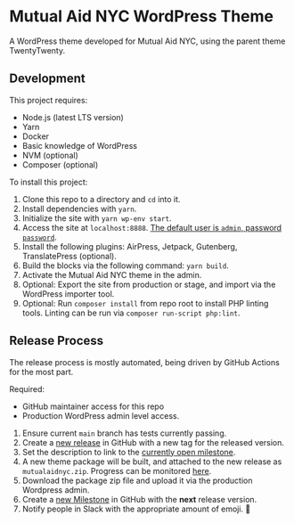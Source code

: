 # Mutual Aid NYC WordPress Theme
A WordPress theme developed for Mutual Aid NYC, using the parent theme TwentyTwenty.

## Development
This project requires:
- Node.js (latest LTS version)
- Yarn
- Docker
- Basic knowledge of WordPress
- NVM (optional)
- Composer (optional)

To install this project:
1. Clone this repo to a directory and `cd` into it.
2. Install dependencies with `yarn`.
3. Initialize the site with `yarn wp-env start`.
4. Access the site at `localhost:8888`. [The default user is `admin`, password `password`](https://developer.wordpress.org/block-editor/packages/packages-env/#starting-the-environment).
5. Install the following plugins: AirPress, Jetpack, Gutenberg, TranslatePress (optional).
6. Build the blocks via the following command: `yarn build`.
7. Activate the Mutual Aid NYC theme in the admin.
8. Optional: Export the site from production or stage, and import via the WordPress importer tool.
9. Optional: Run `composer install` from repo root to install PHP linting tools. Linting can be run via `composer run-script php:lint`.

## Release Process
The release process is mostly automated, being driven by GitHub Actions for the most part.

Required:
- GitHub maintainer access for this repo
- Production WordPress admin level access.

1. Ensure current `main` branch has tests currently passing.
2. Create a [new release](https://github.com/MutualAidNYC/wp-theme/releases/new) in GitHub with a new tag for the released version.
3. Set the description to link to the [currently open milestone](https://github.com/MutualAidNYC/wp-theme/milestones).
4. A new theme package will be built, and attached to the new release as `mutualaidnyc.zip`. Progress can be monitored [here](https://github.com/MutualAidNYC/wp-theme/actions?query=workflow%3A%22Package+theme+for+release%22).
5. Download the package zip file and upload it via the production Wordpress admin.
6. Create a [new Milestone](https://github.com/MutualAidNYC/wp-theme/milestones/new) in GitHub with the **next** release version.
7. Notify people in Slack with the appropriate amount of emoji. 🎉
